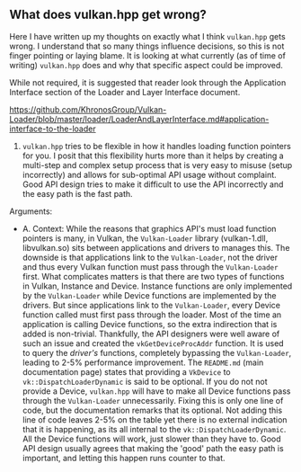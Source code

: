 ## What does vulkan.hpp get wrong?

Here I have written up my thoughts on exactly what I think `vulkan.hpp` gets wrong. I understand that so many things influence decisions, so this is not finger pointing or laying blame. It is looking at what currently (as of time of writing) `vulkan.hpp` does and why that specific aspect could be improved.

While not required, it is suggested that reader look through the Application Interface section of the Loader and Layer Interface document. 

https://github.com/KhronosGroup/Vulkan-Loader/blob/master/loader/LoaderAndLayerInterface.md#application-interface-to-the-loader

1. `vulkan.hpp` tries to be flexible in how it handles loading function pointers for you. I posit that this flexibility hurts more than it helps by creating a multi-step and complex setup process that is very easy to misuse (setup incorrectly) and allows for sub-optimal API usage without complaint. Good API design tries to make it difficult to use the API incorrectly and the easy path is the fast path.

Arguments: 

* A. 
Context: While the reasons that graphics API's must load function pointers is many, in Vulkan, the `Vulkan-Loader` library (vulkan-1.dll, libvulkan.so) sits between applications and drivers to manages this. The downside is that applications link to the `Vulkan-Loader`, not the driver and thus every Vulkan function must pass through the `Vulkan-Loader` first. What complicates matters is that there are two types of functions in Vulkan, Instance and Device. Instance functions are only implemented by the `Vulkan-Loader` while Device functions are implemented by the drivers. But since applications link to the `Vulkan-Loader`, every Device function called must first pass through the loader. Most of the time an application is calling Device functions, so the extra indirection that is added is non-trivial. Thankfully, the API designers were well aware of such an issue and created the `vkGetDeviceProcAddr` function. It is used to query the *driver's* functions, completely bypassing the `Vulkan-Loader`, leading to 2-5% performance improvement.
The `README.md` (main documentation page) states that providing a `VkDevice` to `vk::DispatchLoaderDynamic` is said to be optional. If you do not not provide a Device, `vulkan.hpp` will have to make all Device functions pass through the `Vulkan-Loader` unnecessarily. Fixing this is only one line of code, but the documentation remarks that its optional. Not adding this line of code leaves 2-5% on the table yet there is no external indication that it is happening, as its all internal to the `vk::DispatchLoaderDynamic`. All the Device functions will work, just slower than they have to. Good API design usually agrees that making the 'good' path the easy path is important, and letting this happen runs counter to that.
